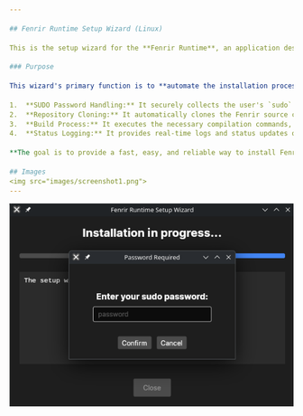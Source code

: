 ```yaml
---

## Fenrir Runtime Setup Wizard (Linux)

This is the setup wizard for the **Fenrir Runtime**, an application designed to simplify the installation of the Fenrir Runtime environment on Linux distributions.

### Purpose

This wizard's primary function is to **automate the installation process** for Fenrir. It handles several key steps that typically require manual terminal input:

1.  **SUDO Password Handling:** It securely collects the user's `sudo` password using a graphic interface (Avalonia UI).
2.  **Repository Cloning:** It automatically clones the Fenrir source code from the official Git repository to the user's home directory.
3.  **Build Process:** It executes the necessary compilation commands, including `npm run build` and `make`, using elevated (sudo) privileges to correctly install the runtime environment.
4.  **Status Logging:** It provides real-time logs and status updates on the installation progress to the user.

**The goal is to provide a fast, easy, and reliable way to install Fenrir without relying on command-line expertise.**

## Images
<img src="images/screenshot1.png">
---
```

<img src="images/screenshot2.png">

